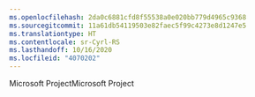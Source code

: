 ```yaml
---
ms.openlocfilehash: 2da0c6881cfd8f55538a0e020bb779d4965c9368
ms.sourcegitcommit: 11a61db54119503e82faec5f99c4273e8d1247e5
ms.translationtype: HT
ms.contentlocale: sr-Cyrl-RS
ms.lasthandoff: 10/16/2020
ms.locfileid: "4070202"
---
```

<span data-ttu-id="1774b-101">Microsoft Project</span><span class="sxs-lookup"><span data-stu-id="1774b-101">Microsoft Project</span></span>